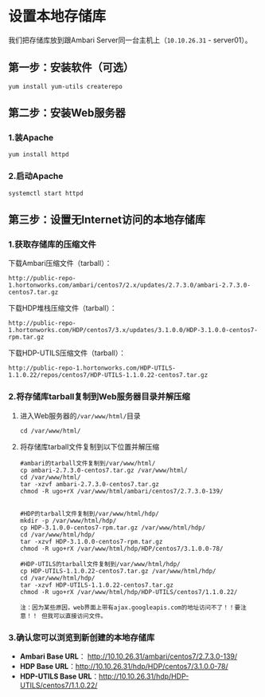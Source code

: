 设置本地存储库
================================================================================
我们把存储库放到跟Ambari Server同一台主机上（`10.10.26.31` - server01）。

## 第一步：安装软件（可选）
```shell
yum install yum-utils createrepo
```

## 第二步：安装Web服务器

### 1.装Apache
```shell
yum install httpd
```

### 2.启动Apache
```shell
systemctl start httpd
```

## 第三步：设置无Internet访问的本地存储库

### 1.获取存储库的压缩文件
下载Ambari压缩文件（tarball）：
```
http://public-repo-1.hortonworks.com/ambari/centos7/2.x/updates/2.7.3.0/ambari-2.7.3.0-centos7.tar.gz
```
下载HDP堆栈压缩文件（tarball）：
```shell
http://public-repo-1.hortonworks.com/HDP/centos7/3.x/updates/3.1.0.0/HDP-3.1.0.0-centos7-rpm.tar.gz
```
下载HDP-UTILS压缩文件（tarball）：
```
http://public-repo-1.hortonworks.com/HDP-UTILS-1.1.0.22/repos/centos7/HDP-UTILS-1.1.0.22-centos7.tar.gz
```

### 2.将存储库tarball复制到Web服务器目录并解压缩
1. 进入Web服务器的`/var/www/html/`目录
    ```shell
    cd /var/www/html/
    ```
2. 将存储库tarball文件复制到以下位置并解压缩
    ```shell
    #ambari的tarball文件复制到/var/www/html/
    cp ambari-2.7.3.0-centos7.tar.gz /var/www/html/
    cd /var/www/html/
    tar -xzvf ambari-2.7.3.0-centos7.tar.gz
    chmod -R ugo+rX /var/www/html/ambari/centos7/2.7.3.0-139/


    #HDP的tarball文件复制到/var/www/html/hdp/
    mkdir -p /var/www/html/hdp/
    cp HDP-3.1.0.0-centos7-rpm.tar.gz /var/www/html/hdp/
    cd /var/www/html/hdp/
    tar -xzvf HDP-3.1.0.0-centos7-rpm.tar.gz
    chmod -R ugo+rX /var/www/html/hdp/HDP/centos7/3.1.0.0-78/

    #HDP-UTILS的tarball文件复制到/var/www/html/hdp/
    cp HDP-UTILS-1.1.0.22-centos7.tar.gz /var/www/html/hdp/
    cd /var/www/html/hdp/
    tar -xzvf HDP-UTILS-1.1.0.22-centos7.tar.gz
    chmod -R ugo+rX /var/www/html/hdp/HDP-UTILS/centos7/1.1.0.22/
    ```
    ```
    注：因为某些原因，web界面上带有ajax.googleapis.com的地址访问不了！！要注意！！ 但我可以直接访问文件。
    ```
### 3.确认您可以浏览到新创建的本地存储库
+ **Ambari Base URL**： http://10.10.26.31/ambari/centos7/2.7.3.0-139/ 
+ **HDP Base URL**：http://10.10.26.31/hdp/HDP/centos7/3.1.0.0-78/ 
+ **HDP-UTILS Base URL**：http://10.10.26.31/hdp/HDP-UTILS/centos7/1.1.0.22/
